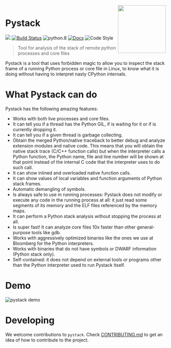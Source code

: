 <img src="https://bbgithub.dev.bloomberg.com/storage/user/9113/files/94cbfe00-a4c9-11ea-9208-5b77a73547cd" align="right" height="150" width="150"/>

# Pystack

[![](https://badges.dev.bloomberg.com/badge/Status/Mature/green?icon=md-trending_flat)](http://tutti.prod.bloomberg.com/python-docs/src/release-states)
[![Build Status](https://python.jaas.dev.bloomberg.com/buildStatus/icon?job=python/pystack/main)](https://python.jaas.dev.bloomberg.com/job/python/job/pystack/job/main)
![python.8](https://badges.dev.bloomberg.com/badge/python/3.8/blue?icon=python)
[![Docs](https://badges.dev.bloomberg.com/badge//Documentation?icon=fa-book)](https://bbgithub.dev.bloomberg.com/pages/python/pystack/)
![Code Style](https://badges.dev.bloomberg.com/badge/code%20style/black/black)

> Tool for analysis of the stack of remote python processes and core files

Pystack is a tool that uses forbidden magic to allow you to inspect the stack frame of a running
Python process or core file in Linux, to know what it is doing without having to interpret nasty
CPython internals.

# What Pystack can do

Pystack has the following amazing features:

- Works with both live processes and core files.
- It can tell you if a thread has the Python GIL, if is waiting for it or if is currently dropping
  it.
- It can tell you if a given thread is garbage collecting.
- Obtain the merged Python/native traceback to better debug and analyze extension modules and
  native code. This means that you will obtain the native stack trace (C/C++ function calls) but
  when the interpreter calls a Python function, the Python name, file and line number will be shown
  at that point instead of the internal C code that the interpreter uses to do such call.
- It can show inlined and overloaded native function calls.
- It can show values of local variables and function arguments of Python stack frames.
- Automatic demangling of symbols.
- Is always safe to use in running processes: Pystack does not modify or execute any code in the
  running process at all: it just read some segments of its memory and the ELF files referenced by
  the memory maps.
- It can perform a Python stack analysis without stopping the process at all.
- Is super fast! It can analyze core files 10x faster than other general-purpose tools like gdb.
- Works with aggressively optimized binaries like the ones we use at Bloomberg for the Python
  interpreters.
- Works with binaries that do not have symbols or DWARF information (Python stack only).
- Self-contained: it does not depend on external tools or programs other than the Python
  interpreter used to run Pystack itself.

# Demo

![pystack demo](https://bbgithub.dev.bloomberg.com/storage/user/9113/files/06c25780-c5df-11ea-984f-99e3320090cb)

# Developing

We welcome contributions to `pystack`. Check
[CONTRIBUTING.md](https://bbgithub.dev.bloomberg.com/python/pystack/blob/main/CONTRIBUTING.md)
to get an idea of how to contribute to the project.
